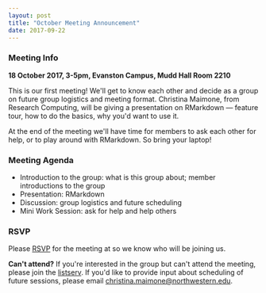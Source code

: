 ```yaml
---
layout: post
title: "October Meeting Announcement"
date: 2017-09-22
---
```


### Meeting Info

**18 October 2017, 3-5pm, Evanston Campus, Mudd Hall Room 2210**

This is our first meeting!  We'll get to know each other and decide as a group on future group logistics and meeting format.  Christina Maimone, from Research Computing, will be giving a presentation on RMarkdown &mdash; feature tour, how to do the basics, why you'd want to use it.

At the end of the meeting we'll have time for members to ask each other for help, or to play around with RMarkdown.  So bring your laptop!

### Meeting Agenda

* Introduction to the group: what is this group about; member introductions to the group
* Presentation: RMarkdown 
* Discussion: group logistics and future scheduling
* Mini Work Session: ask for help and help others

### RSVP

Please [RSVP](https://www.eventbrite.com/e/northwestern-r-user-group-october-meeting-registration-38090198810) for the meeting at so we know who will be joining us.

**Can't attend?**  If you're interested in the group but can't attend the meeting, please join the [listserv](https://listserv.it.northwestern.edu/scripts/wa.exe?SUBED1=R-USER&A=1).  If you'd like to provide input about scheduling of future sessions, please email [christina.maimone@northwestern.edu](mailto:christina.maimone@northwestern.edu).
